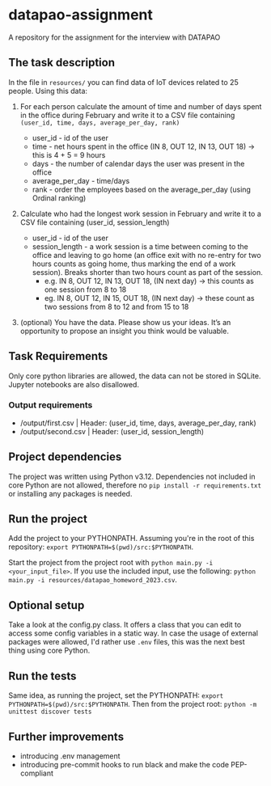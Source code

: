 # datapao-assignment

A repository for the assignment for the interview with DATAPAO

## The task description

In the file in `resources/` you can find data of IoT devices related to 25 people. Using this data:

1. For each person calculate the amount of time and number of days spent in the office during February and write it to a CSV file containing `(user_id, time, days, average_per_day, rank)`

   - user_id - id of the user
   - time - net hours spent in the office (IN 8, OUT 12, IN 13, OUT 18) → this is 4 + 5 = 9 hours
   - days - the number of calendar days the user was present in the office
   - average_per_day - time/days
   - rank - order the employees based on the average_per_day (using Ordinal ranking)

2. Calculate who had the longest work session in February and write it to a CSV file containing (user_id, session_length)

   - user_id - id of the user
   - session_length - a work session is a time between coming to the office and leaving to go home (an office exit with no re-entry for two hours counts as going home, thus marking the end of a work session). Breaks shorter than two hours count as part of the session.
     - e.g. IN 8, OUT 12, IN 13, OUT 18, (IN next day) → this counts as one session from 8 to 18
     - eg. IN 8, OUT 12, IN 15, OUT 18, (IN next day) → these count as two sessions from 8 to 12 and from 15 to 18

3. (optional) You have the data. Please show us your ideas. It’s an opportunity to propose an insight you think would be valuable.

## Task Requirements

Only core python libraries are allowed, the data can not be stored in SQLite. Jupyter notebooks are also disallowed.

### Output requirements

- /output/first.csv | Header: (user_id, time, days, average_per_day, rank)
- /output/second.csv | Header: (user_id, session_length)

## Project dependencies

The project was written using Python v3.12. Dependencies not included in core Python are not allowed, therefore no `pip install -r requirements.txt` or installing any packages is needed.

## Run the project

Add the project to your PYTHONPATH. Assuming you're in the root of this repository: `export PYTHONPATH=$(pwd)/src:$PYTHONPATH`.

Start the project from the project root with `python main.py -i <your_input_file>`. If you use the included input, use the following: `python main.py -i resources/datapao_homeword_2023.csv`.

## Optional setup

Take a look at the config.py class. It offers a class that you can edit to access some config variables in a static way. In case the usage of external packages were allowed, I'd rather use `.env` files, this was the next best thing using core Python.

## Run the tests

Same idea, as running the project, set the PYTHONPATH: `export PYTHONPATH=$(pwd)/src:$PYTHONPATH`.
Then from the project root: `python -m unittest discover tests`

## Further improvements

- introducing .env management
- introducing pre-commit hooks to run black and make the code PEP-compliant

